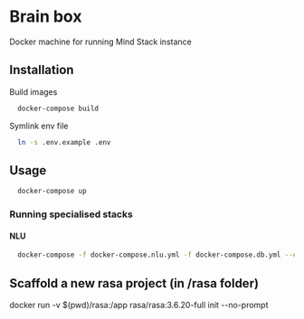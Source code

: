 # Brain box
Docker machine for running Mind Stack instance

## Installation
Build images
```bash
  docker-compose build
```

Symlink env file
```bash
  ln -s .env.example .env
```

## Usage
```bash
  docker-compose up
```
### Running specialised stacks
#### NLU
```bash
  docker-compose -f docker-compose.nlu.yml -f docker-compose.db.yml --env-file config/mongo/.env.example up
```

## Scaffold a new rasa project (in /rasa folder)
docker run -v $(pwd)/rasa:/app rasa/rasa:3.6.20-full init --no-prompt